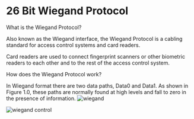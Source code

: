 # 26 Bit Wiegand Protocol

What is the Wiegand Protocol? 

Also known as the Wiegand interface, the Wiegand Protocol is a cabling standard for access control systems and card readers.

Card readers are used to connect fingerprint scanners or other biometric readers to each other and to the rest of the access control system.

How does the Wiegand Protocol work?

In Wiegand format there are two data paths, Data0 and Data1. As shown in Figure 1.0, these paths are normally found at high levels and fall to zero in the presence of information.
![wiegand](https://user-images.githubusercontent.com/10983937/47874598-4e15ae00-de25-11e8-8a18-f602d9f9d257.png)



![wiegand control](https://user-images.githubusercontent.com/10983937/47818922-1433a180-dd6a-11e8-847e-92920cf385d7.png)
